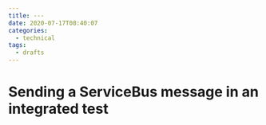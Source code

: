 ```yaml
---
title: ---
date: 2020-07-17T08:40:07
categories:
  - technical
tags:
  - drafts
---
```



# Sending a ServiceBus message in an integrated test

